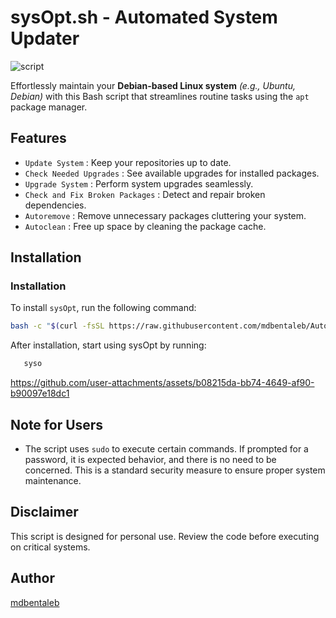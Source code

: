 # sysOpt.sh - Automated System Updater

![script](https://github.com/mdbentaleb/Automated-System-Updater/assets/132714803/95d6a3dc-4a71-40b2-90fc-bc73585b634b)


Effortlessly maintain your **Debian-based Linux system** *(e.g., Ubuntu, Debian)* with this Bash script that streamlines routine tasks using the `apt` package manager.

## Features

- `Update System` : Keep your repositories up to date.
- `Check Needed Upgrades` : See available upgrades for installed packages.
- `Upgrade System` : Perform system upgrades seamlessly.
- `Check and Fix Broken Packages` : Detect and repair broken dependencies.
- `Autoremove` : Remove unnecessary packages cluttering your system.
- `Autoclean` : Free up space by cleaning the package cache.

## Installation
### Installation

To install `sysOpt`, run the following command:

```bash
bash -c "$(curl -fsSL https://raw.githubusercontent.com/mdbentaleb/Automated-System-Updater/main/install.sh)"
```
After installation, start using sysOpt by running:
```bash
   syso
```
https://github.com/user-attachments/assets/b08215da-bb74-4649-af90-b90097e18dc1


## Note for Users

- The script uses `sudo` to execute certain commands. If prompted for a password, it is expected behavior, and there is no need to be concerned. This is a standard security measure to ensure proper system maintenance.


## Disclaimer

This script is designed for personal use. Review the code before executing on critical systems.


## Author

[mdbentaleb](https://github.com/mdbentaleb)
